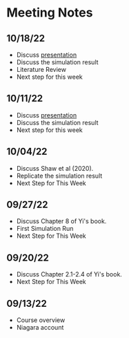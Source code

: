 # Meeting Notes

## 10/18/22
* Discuss [presentation](https://github.com/jlgrons/Healthcare-DataScience-Reading-Group/tree/main/Fall%202022%20Slides)
* Discuss the simulation result
* Literature Review
* Next step for this week


## 10/11/22
* Discuss [presentation](https://github.com/jlgrons/Healthcare-DataScience-Reading-Group/tree/main/Fall%202022%20Slides)
* Discuss the simulation result
* Next step for this week


## 10/04/22

* Discuss Shaw et al (2020).
* Replicate the simulation result
* Next Step for This Week

## 09/27/22

* Discuss Chapter 8 of Yi's book.
* First Simulation Run
* Next Step for This Week

## 09/20/22

* Discuss Chapter 2.1-2.4 of Yi's book.
* Next Step for This Week

## 09/13/22

* Course overview
* Niagara account
